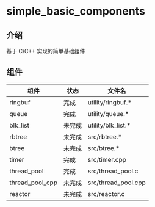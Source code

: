 # simple_basic_components

## 介绍
基于 C/C++ 实现的简单基础组件

## 组件

|组件|状态|文件名|
|---|---|---|
|ringbuf|完成|utility/ringbuf.*|
|queue|完成|utility/queue.*|
|blk_list|未完成|utility/blk_list.*|
|rbtree|未完成|src/rbtree.*|
|btree|未完成|src/btree.*|
|timer|完成|src/timer.cpp|
|thread_pool|完成|src/thread_pool.c|
|thread_pool_cpp|未完成|src/thread_pool.cpp|
|reactor|未完成|src/reactor.c|




